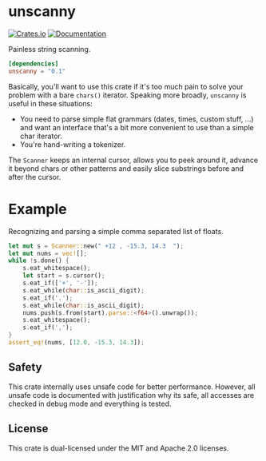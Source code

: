 # unscanny
[![Crates.io](https://img.shields.io/crates/v/unscanny.svg)](https://crates.io/crates/unscanny)
[![Documentation](https://docs.rs/unscanny/badge.svg)](https://docs.rs/unscanny)

Painless string scanning.

```toml
[dependencies]
unscanny = "0.1"
```

Basically, you'll want to use this crate if it's too much pain to solve your
problem with a bare `chars()` iterator. Speaking more broadly, `unscanny` is
useful in these situations:
- You need to parse simple flat grammars (dates, times, custom stuff, ...) and
  want an interface that's a bit more convenient to use than a simple char
  iterator.
- You're hand-writing a tokenizer.

The `Scanner` keeps an internal cursor, allows you to peek around it, advance it
beyond chars or other patterns  and easily slice substrings before and after the
cursor.

# Example
Recognizing and parsing a simple comma separated list of floats.
```rust
let mut s = Scanner::new(" +12 , -15.3, 14.3  ");
let mut nums = vec![];
while !s.done() {
    s.eat_whitespace();
    let start = s.cursor();
    s.eat_if(['+', '-']);
    s.eat_while(char::is_ascii_digit);
    s.eat_if('.');
    s.eat_while(char::is_ascii_digit);
    nums.push(s.from(start).parse::<f64>().unwrap());
    s.eat_whitespace();
    s.eat_if(',');
}
assert_eq!(nums, [12.0, -15.3, 14.3]);
```

## Safety
This crate internally uses unsafe code for better performance. However, all
unsafe code is documented with justification why its safe, all accesses are
checked in debug mode and everything is tested.

## License
This crate is dual-licensed under the MIT and Apache 2.0 licenses.
